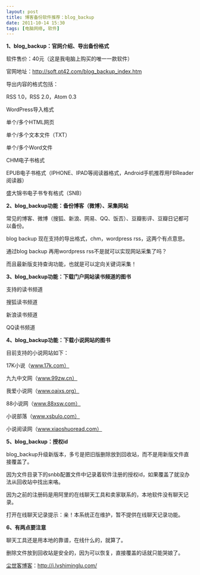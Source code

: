 ```yaml
---
layout: post
title: 博客备份软件推荐：blog_backup
date: 2011-10-14 15:30
tags: [电脑网络, 软件]
---
```

<strong>1、blog_backup：官网介绍、导出备份格式</strong>

软件售价：40元（这是我电脑上购买的唯一一款软件）

官网地址：<a href="http://soft.pt42.com/blog_backup_index.htm" target="_blank">http://soft.pt42.com/blog_backup_index.htm</a>

导出内容的格式包括：

RSS 1.0，RSS 2.0，Atom 0.3

WordPress导入格式

单个/多个HTML网页

单个/多个文本文件（TXT）

单个/多个Word文件

CHM电子书格式

EPUB电子书格式（IPHONE、IPAD等阅读器格式，Android手机推荐用FBReader阅读器）

盛大锦书电子书专有格式（SNB）

<strong>2、blog_backup功能：备份博客（微博）、采集网站</strong>

常见的博客、微博（搜狐、新浪、网易、QQ、饭否）、豆瓣影评、豆瓣日记都可以备份。

blog backup 现在支持的导出格式，chm，wordpress rss，这两个有点意思。

通过blog backup 再用wordpress rss不是就可以实现网站采集了吗？

而且最新版支持查询功能，也就是可以定向关键词采集！

<strong>3、blog_backup功能：下载门户网站读书频道的图书</strong>

支持的读书频道

搜狐读书频道

新浪读书频道

QQ读书频道

<strong>4、blog_backup功能：下载小说网站的图书</strong>

目前支持的小说网站如下：

17K小说（www.17k.com）

九九中文网（www.99zw.cn）

我爱小说网（www.oaixs.org）

88小说网（www.88xsw.com）

小说部落（www.xsbulo.com）

小说阅读网（www.xiaoshuoread.com）

<strong>5、blog_backup：授权id</strong>

blog_backup升级新版本，多亏是把旧版删除放到回收站，而不是用新版文件直接覆盖了。

因为文件目录下的snbb配置文件中记录着软件注册的授权id，如果覆盖了就没办法从回收站中找出来咯。

因为之前的注册码是用阿里的在线聊天工具和卖家联系的，本地软件没有聊天记录。

打开在线聊天记录提示：亲！本系统正在维护，暂不提供在线聊天记录功能。

<strong>6、有两点要注意</strong>

聊天工具还是用本地的靠谱，在线什么的，就算了。

删除文件放到回收站是安全的，因为可以恢复，直接覆盖的话就只能哭娘了。

<a href="http://i.lvshiminglu.com/">尘世客博客</a>：<a href="http://i.lvshiminglu.com/">http://i.lvshiminglu.com/</a>

